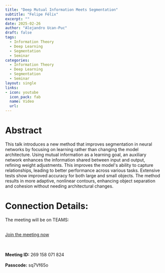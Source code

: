 ```yaml
---
title: "Deep Mutual Information Meets Segmentation"
subtitle: "Felipe Félix"
excerpt: ""
date: 2025-02-26
author: "Alejandro Ucan-Puc"
draft: false
tags:
  - Information Theory
  - Deep Learning
  - Segmentation
  - Seminar
categories:
  - Information Theory
  - Deep Learning
  - Segmentation
  - Seminar
layout: single
links:
- icon: youtube
  icon_pack: fab
  name: Video
  url: 
---
```

# Abstract

This talk introduces a new method that improves segmentation in neural networks by focusing on learning rather than changing the model architecture. Using mutual information as a learning goal, an auxiliary network enhances the information shared between input and output, refining weight adjustments. This improves the model's ability to capture relationships, leading to better performance across various tasks. Extensive tests show improved accuracy for both large and small objects. The method results in more adaptive, nonlinear contours, enhancing object separation and cohesion without needing architectural changes.

# Connection Details:

The meeting will be on TEAMS: <br/><br/>

[Join the meeting now](https://teams.microsoft.com/l/meetup-join/19%3ameeting_YjI1MmFiYzAtYTU5OS00NTQ1LWExODctYmRkOGI0NmJlZDhm%40thread.v2/0?context=%7b%22Tid%22%3a%22c65a3ea6-0f7c-400b-8934-5a6dc1705645%22%2c%22Oid%22%3a%22aa4c43cb-1aa8-405e-b719-f987a437f6a2%22%7d)

<br/><br/>
**Meeting ID:** 269 158 071 824 <br/><br/>
**Passcode:** sq7Vf65o
